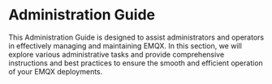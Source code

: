 # Administration Guide

This Administration Guide is designed to assist administrators and operators in effectively managing and maintaining EMQX. In this section, we will explore various administrative tasks and provide comprehensive instructions and best practices to ensure the smooth and efficient operation of your EMQX deployments.

